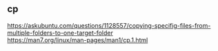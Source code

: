 ## cp
https://askubuntu.com/questions/1128557/copying-specifig-files-from-multiple-folders-to-one-target-folder  
https://man7.org/linux/man-pages/man1/cp.1.html  

